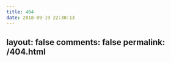 ```yaml
---
title: 404
date: 2018-09-19 22:30:13
---
```

layout: false 
comments: false
permalink: /404.html
---
<html>
<head>
</head>
<body>
<script type="text/javascript" src="http://www.qq.com/404/search_children.js" charset="utf-8" homePageUrl="/" homePageName="返回主页"></script>
</body>
</html>